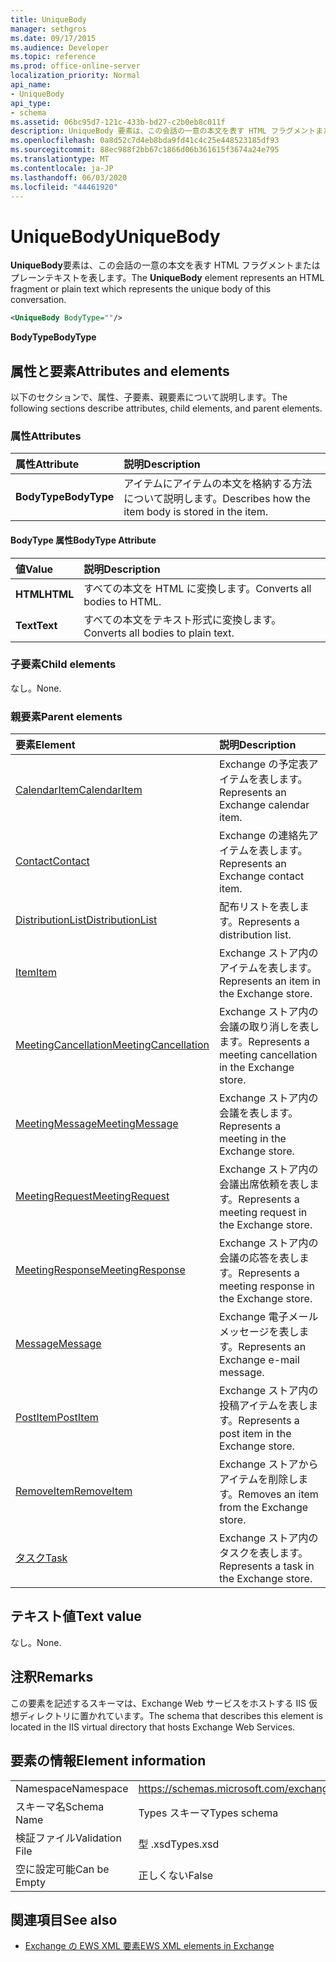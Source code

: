 ```yaml
---
title: UniqueBody
manager: sethgros
ms.date: 09/17/2015
ms.audience: Developer
ms.topic: reference
ms.prod: office-online-server
localization_priority: Normal
api_name:
- UniqueBody
api_type:
- schema
ms.assetid: 06bc95d7-121c-433b-bd27-c2b0eb8c011f
description: UniqueBody 要素は、この会話の一意の本文を表す HTML フラグメントまたはプレーンテキストを表します。
ms.openlocfilehash: 0a8d52c7d4eb8bda9fd41c4c25e448523185df93
ms.sourcegitcommit: 88ec988f2bb67c1866d06b361615f3674a24e795
ms.translationtype: MT
ms.contentlocale: ja-JP
ms.lasthandoff: 06/03/2020
ms.locfileid: "44461920"
---
```

# <a name="uniquebody"></a><span data-ttu-id="d414f-103">UniqueBody</span><span class="sxs-lookup"><span data-stu-id="d414f-103">UniqueBody</span></span>

<span data-ttu-id="d414f-104">**UniqueBody**要素は、この会話の一意の本文を表す HTML フラグメントまたはプレーンテキストを表します。</span><span class="sxs-lookup"><span data-stu-id="d414f-104">The **UniqueBody** element represents an HTML fragment or plain text which represents the unique body of this conversation.</span></span> 
  
```XML
<UniqueBody BodyType=""/>
```

 <span data-ttu-id="d414f-105">**BodyType**</span><span class="sxs-lookup"><span data-stu-id="d414f-105">**BodyType**</span></span>
## <a name="attributes-and-elements"></a><span data-ttu-id="d414f-106">属性と要素</span><span class="sxs-lookup"><span data-stu-id="d414f-106">Attributes and elements</span></span>

<span data-ttu-id="d414f-107">以下のセクションで、属性、子要素、親要素について説明します。</span><span class="sxs-lookup"><span data-stu-id="d414f-107">The following sections describe attributes, child elements, and parent elements.</span></span>
  
### <a name="attributes"></a><span data-ttu-id="d414f-108">属性</span><span class="sxs-lookup"><span data-stu-id="d414f-108">Attributes</span></span>

|<span data-ttu-id="d414f-109">**属性**</span><span class="sxs-lookup"><span data-stu-id="d414f-109">**Attribute**</span></span>|<span data-ttu-id="d414f-110">**説明**</span><span class="sxs-lookup"><span data-stu-id="d414f-110">**Description**</span></span>|
|:-----|:-----|
|<span data-ttu-id="d414f-111">**BodyType**</span><span class="sxs-lookup"><span data-stu-id="d414f-111">**BodyType**</span></span> <br/> |<span data-ttu-id="d414f-112">アイテムにアイテムの本文を格納する方法について説明します。</span><span class="sxs-lookup"><span data-stu-id="d414f-112">Describes how the item body is stored in the item.</span></span>  <br/> |
   
#### <a name="bodytype-attribute"></a><span data-ttu-id="d414f-113">BodyType 属性</span><span class="sxs-lookup"><span data-stu-id="d414f-113">BodyType Attribute</span></span>

|<span data-ttu-id="d414f-114">**値**</span><span class="sxs-lookup"><span data-stu-id="d414f-114">**Value**</span></span>|<span data-ttu-id="d414f-115">**説明**</span><span class="sxs-lookup"><span data-stu-id="d414f-115">**Description**</span></span>|
|:-----|:-----|
|<span data-ttu-id="d414f-116">**HTML**</span><span class="sxs-lookup"><span data-stu-id="d414f-116">**HTML**</span></span> <br/> |<span data-ttu-id="d414f-117">すべての本文を HTML に変換します。</span><span class="sxs-lookup"><span data-stu-id="d414f-117">Converts all bodies to HTML.</span></span>  <br/> |
|<span data-ttu-id="d414f-118">**Text**</span><span class="sxs-lookup"><span data-stu-id="d414f-118">**Text**</span></span> <br/> |<span data-ttu-id="d414f-119">すべての本文をテキスト形式に変換します。</span><span class="sxs-lookup"><span data-stu-id="d414f-119">Converts all bodies to plain text.</span></span>  <br/> |
   
### <a name="child-elements"></a><span data-ttu-id="d414f-120">子要素</span><span class="sxs-lookup"><span data-stu-id="d414f-120">Child elements</span></span>

<span data-ttu-id="d414f-121">なし。</span><span class="sxs-lookup"><span data-stu-id="d414f-121">None.</span></span>
  
### <a name="parent-elements"></a><span data-ttu-id="d414f-122">親要素</span><span class="sxs-lookup"><span data-stu-id="d414f-122">Parent elements</span></span>

|<span data-ttu-id="d414f-123">**要素**</span><span class="sxs-lookup"><span data-stu-id="d414f-123">**Element**</span></span>|<span data-ttu-id="d414f-124">**説明**</span><span class="sxs-lookup"><span data-stu-id="d414f-124">**Description**</span></span>|
|:-----|:-----|
|[<span data-ttu-id="d414f-125">CalendarItem</span><span class="sxs-lookup"><span data-stu-id="d414f-125">CalendarItem</span></span>](calendaritem.md) <br/> |<span data-ttu-id="d414f-126">Exchange の予定表アイテムを表します。</span><span class="sxs-lookup"><span data-stu-id="d414f-126">Represents an Exchange calendar item.</span></span>  <br/> |
|[<span data-ttu-id="d414f-127">Contact</span><span class="sxs-lookup"><span data-stu-id="d414f-127">Contact</span></span>](contact.md) <br/> |<span data-ttu-id="d414f-128">Exchange の連絡先アイテムを表します。</span><span class="sxs-lookup"><span data-stu-id="d414f-128">Represents an Exchange contact item.</span></span>  <br/> |
|[<span data-ttu-id="d414f-129">DistributionList</span><span class="sxs-lookup"><span data-stu-id="d414f-129">DistributionList</span></span>](distributionlist.md) <br/> |<span data-ttu-id="d414f-130">配布リストを表します。</span><span class="sxs-lookup"><span data-stu-id="d414f-130">Represents a distribution list.</span></span>  <br/> |
|[<span data-ttu-id="d414f-131">Item</span><span class="sxs-lookup"><span data-stu-id="d414f-131">Item</span></span>](item.md) <br/> |<span data-ttu-id="d414f-132">Exchange ストア内のアイテムを表します。</span><span class="sxs-lookup"><span data-stu-id="d414f-132">Represents an item in the Exchange store.</span></span>  <br/> |
|[<span data-ttu-id="d414f-133">MeetingCancellation</span><span class="sxs-lookup"><span data-stu-id="d414f-133">MeetingCancellation</span></span>](meetingcancellation.md) <br/> |<span data-ttu-id="d414f-134">Exchange ストア内の会議の取り消しを表します。</span><span class="sxs-lookup"><span data-stu-id="d414f-134">Represents a meeting cancellation in the Exchange store.</span></span>  <br/> |
|[<span data-ttu-id="d414f-135">MeetingMessage</span><span class="sxs-lookup"><span data-stu-id="d414f-135">MeetingMessage</span></span>](meetingmessage.md) <br/> |<span data-ttu-id="d414f-136">Exchange ストア内の会議を表します。</span><span class="sxs-lookup"><span data-stu-id="d414f-136">Represents a meeting in the Exchange store.</span></span>  <br/> |
|[<span data-ttu-id="d414f-137">MeetingRequest</span><span class="sxs-lookup"><span data-stu-id="d414f-137">MeetingRequest</span></span>](meetingrequest.md) <br/> |<span data-ttu-id="d414f-138">Exchange ストア内の会議出席依頼を表します。</span><span class="sxs-lookup"><span data-stu-id="d414f-138">Represents a meeting request in the Exchange store.</span></span>  <br/> |
|[<span data-ttu-id="d414f-139">MeetingResponse</span><span class="sxs-lookup"><span data-stu-id="d414f-139">MeetingResponse</span></span>](meetingresponse.md) <br/> |<span data-ttu-id="d414f-140">Exchange ストア内の会議の応答を表します。</span><span class="sxs-lookup"><span data-stu-id="d414f-140">Represents a meeting response in the Exchange store.</span></span>  <br/> |
|[<span data-ttu-id="d414f-141">Message</span><span class="sxs-lookup"><span data-stu-id="d414f-141">Message</span></span>](message-ex15websvcsotherref.md) <br/> |<span data-ttu-id="d414f-142">Exchange 電子メールメッセージを表します。</span><span class="sxs-lookup"><span data-stu-id="d414f-142">Represents an Exchange e-mail message.</span></span>  <br/> |
|[<span data-ttu-id="d414f-143">PostItem</span><span class="sxs-lookup"><span data-stu-id="d414f-143">PostItem</span></span>](postitem.md) <br/> |<span data-ttu-id="d414f-144">Exchange ストア内の投稿アイテムを表します。</span><span class="sxs-lookup"><span data-stu-id="d414f-144">Represents a post item in the Exchange store.</span></span>  <br/> |
|[<span data-ttu-id="d414f-145">RemoveItem</span><span class="sxs-lookup"><span data-stu-id="d414f-145">RemoveItem</span></span>](removeitem.md) <br/> |<span data-ttu-id="d414f-146">Exchange ストアからアイテムを削除します。</span><span class="sxs-lookup"><span data-stu-id="d414f-146">Removes an item from the Exchange store.</span></span>  <br/> |
|[<span data-ttu-id="d414f-147">タスク</span><span class="sxs-lookup"><span data-stu-id="d414f-147">Task</span></span>](task.md) <br/> |<span data-ttu-id="d414f-148">Exchange ストア内のタスクを表します。</span><span class="sxs-lookup"><span data-stu-id="d414f-148">Represents a task in the Exchange store.</span></span>  <br/> |
   
## <a name="text-value"></a><span data-ttu-id="d414f-149">テキスト値</span><span class="sxs-lookup"><span data-stu-id="d414f-149">Text value</span></span>

<span data-ttu-id="d414f-150">なし。</span><span class="sxs-lookup"><span data-stu-id="d414f-150">None.</span></span>
  
## <a name="remarks"></a><span data-ttu-id="d414f-151">注釈</span><span class="sxs-lookup"><span data-stu-id="d414f-151">Remarks</span></span>

<span data-ttu-id="d414f-152">この要素を記述するスキーマは、Exchange Web サービスをホストする IIS 仮想ディレクトリに置かれています。</span><span class="sxs-lookup"><span data-stu-id="d414f-152">The schema that describes this element is located in the IIS virtual directory that hosts Exchange Web Services.</span></span>
  
## <a name="element-information"></a><span data-ttu-id="d414f-153">要素の情報</span><span class="sxs-lookup"><span data-stu-id="d414f-153">Element information</span></span>

|||
|:-----|:-----|
|<span data-ttu-id="d414f-154">Namespace</span><span class="sxs-lookup"><span data-stu-id="d414f-154">Namespace</span></span>  <br/> |https://schemas.microsoft.com/exchange/services/2006/types  <br/> |
|<span data-ttu-id="d414f-155">スキーマ名</span><span class="sxs-lookup"><span data-stu-id="d414f-155">Schema Name</span></span>  <br/> |<span data-ttu-id="d414f-156">Types スキーマ</span><span class="sxs-lookup"><span data-stu-id="d414f-156">Types schema</span></span>  <br/> |
|<span data-ttu-id="d414f-157">検証ファイル</span><span class="sxs-lookup"><span data-stu-id="d414f-157">Validation File</span></span>  <br/> |<span data-ttu-id="d414f-158">型 .xsd</span><span class="sxs-lookup"><span data-stu-id="d414f-158">Types.xsd</span></span>  <br/> |
|<span data-ttu-id="d414f-159">空に設定可能</span><span class="sxs-lookup"><span data-stu-id="d414f-159">Can be Empty</span></span>  <br/> |<span data-ttu-id="d414f-160">正しくない</span><span class="sxs-lookup"><span data-stu-id="d414f-160">False</span></span>  <br/> |
   
## <a name="see-also"></a><span data-ttu-id="d414f-161">関連項目</span><span class="sxs-lookup"><span data-stu-id="d414f-161">See also</span></span>



- [<span data-ttu-id="d414f-162">Exchange の EWS XML 要素</span><span class="sxs-lookup"><span data-stu-id="d414f-162">EWS XML elements in Exchange</span></span>](ews-xml-elements-in-exchange.md)

